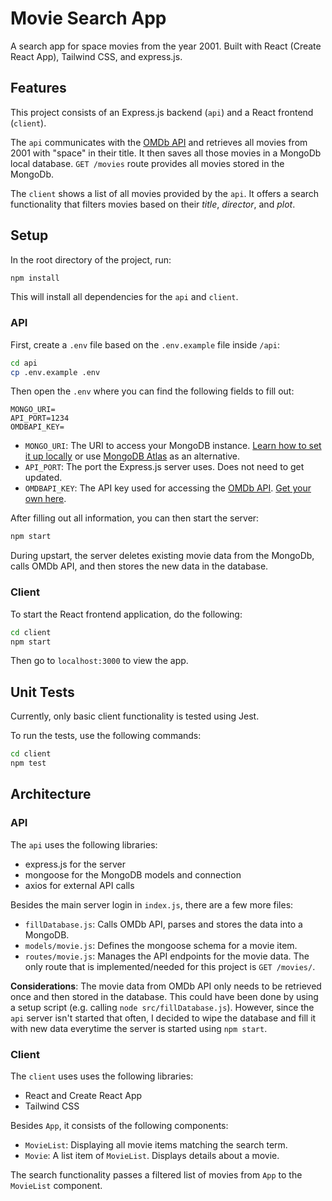 # Movie Search App

A search app for space movies from the year 2001. Built with React (Create React App), Tailwind CSS, and express.js.

## Features

This project consists of an Express.js backend (`api`) and a React frontend (`client`).

The `api` communicates with the [OMDb API](http://omdbapi.com/) and retrieves all movies from 2001 with "space" in their title. It then saves all those movies in a MongoDb local database. `GET /movies` route provides all movies stored in the MongoDb.

The `client` shows a list of all movies provided by the `api`. It offers a search functionality that filters movies based on their _title_, _director_, and _plot_.

## Setup

In the root directory of the project, run:

```bash
npm install
```

This will install all dependencies for the `api` and `client`.

### API

First, create a `.env` file based on the `.env.example` file inside `/api`:

```bash
cd api
cp .env.example .env
```

Then open the `.env` where you can find the following fields to fill out:

```
MONGO_URI=
API_PORT=1234
OMDBAPI_KEY=
```

- `MONGO_URI`: The URI to access your MongoDB instance. [Learn how to set it up locally](https://docs.mongodb.com/manual/installation/) or use [MongoDB Atlas](https://www.mongodb.com/cloud/atlas) as an alternative.
- `API_PORT`: The port the Express.js server uses. Does not need to get updated.
- `OMDBAPI_KEY`: The API key used for accessing the [OMDb API](http://omdbapi.com/). [Get your own here](http://omdbapi.com/apikey.aspx).

After filling out all information, you can then start the server:

```bash
npm start
```

During upstart, the server deletes existing movie data from the MongoDb, calls OMDb API, and then stores the new data in the database.

### Client

To start the React frontend application, do the following:

```bash
cd client
npm start
```

Then go to `localhost:3000` to view the app.

## Unit Tests

Currently, only basic client functionality is tested using Jest.

To run the tests, use the following commands:

```bash
cd client
npm test
```

## Architecture

### API

The `api` uses the following libraries:

- express.js for the server
- mongoose for the MongoDB models and connection
- axios for external API calls

Besides the main server login in `index.js`, there are a few more files:

- `fillDatabase.js`: Calls OMDb API, parses and stores the data into a MongoDB.
- `models/movie.js`: Defines the mongoose schema for a movie item.
- `routes/movie.js`: Manages the API endpoints for the movie data. The only route that is implemented/needed for this project is `GET /movies/`.

**Considerations**: The movie data from OMDb API only needs to be retrieved once and then stored in the database. This could have been done by using a setup script (e.g. calling `node src/fillDatabase.js`). However, since the `api` server isn't started that often, I decided to wipe the database and fill it with new data everytime the server is started using `npm start`.

### Client

The `client` uses uses the following libraries:

- React and Create React App
- Tailwind CSS

Besides `App`, it consists of the following components:

- `MovieList`: Displaying all movie items matching the search term.
- `Movie`: A list item of `MovieList`. Displays details about a movie.

The search functionality passes a filtered list of movies from `App` to the `MovieList` component.
